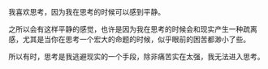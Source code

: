 
我喜欢思考，因为我在思考的时候可以感到平静。

之所以会有这样平静的感觉，也许是因为我在思考的时候会和现实产生一种疏离感，尤其是当你在思考一个宏大的命题的时候，似乎眼前的困苦都渺小了些。

所以有时，思考是我逃避现实的一个手段，除非痛苦实在太强，我无法进入思考。